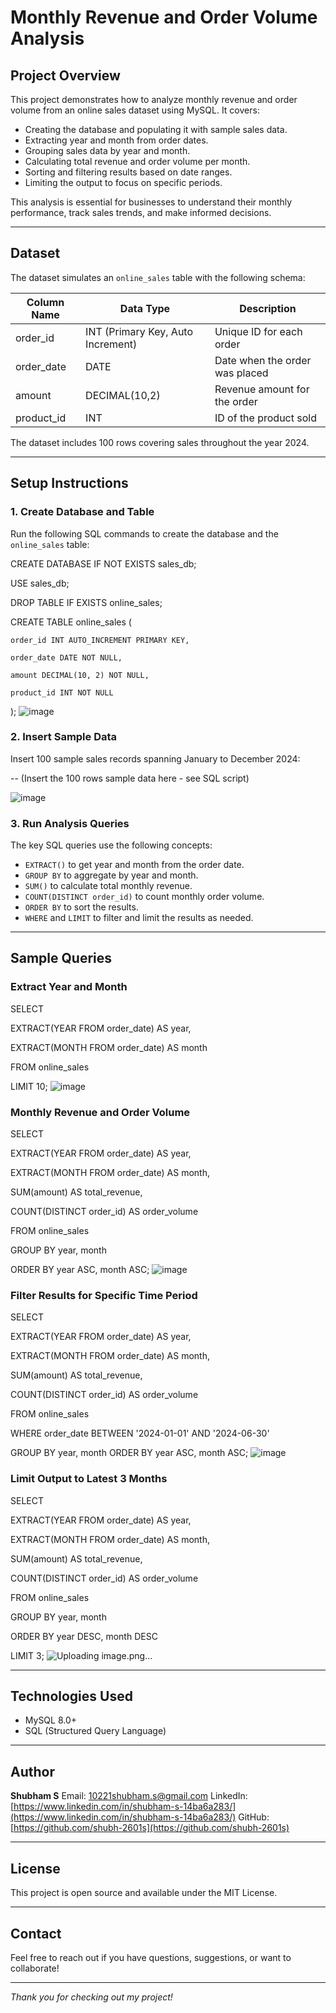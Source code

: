 # Monthly Revenue and Order Volume Analysis

## Project Overview

This project demonstrates how to analyze monthly revenue and order volume from an online sales dataset using MySQL. It covers:

- Creating the database and populating it with sample sales data.
- Extracting year and month from order dates.
- Grouping sales data by year and month.
- Calculating total revenue and order volume per month.
- Sorting and filtering results based on date ranges.
- Limiting the output to focus on specific periods.

This analysis is essential for businesses to understand their monthly performance, track sales trends, and make informed decisions.

---

## Dataset

The dataset simulates an `online_sales` table with the following schema:

| Column Name | Data Type       | Description                    |
|-------------|-----------------|-------------------------------|
| order_id    | INT (Primary Key, Auto Increment) | Unique ID for each order        |
| order_date  | DATE            | Date when the order was placed |
| amount      | DECIMAL(10,2)   | Revenue amount for the order   |
| product_id  | INT             | ID of the product sold         |

The dataset includes 100 rows covering sales throughout the year 2024.

---

## Setup Instructions

### 1. Create Database and Table

Run the following SQL commands to create the database and the `online_sales` table:

CREATE DATABASE IF NOT EXISTS sales_db;

USE sales_db;

DROP TABLE IF EXISTS online_sales;

CREATE TABLE online_sales (

    order_id INT AUTO_INCREMENT PRIMARY KEY,
    
    order_date DATE NOT NULL,
    
    amount DECIMAL(10, 2) NOT NULL,
    
    product_id INT NOT NULL
);
![image](https://github.com/user-attachments/assets/1ae5d1be-0dd6-44cf-9757-0ab8b884d8ee)


### 2. Insert Sample Data

Insert 100 sample sales records spanning January to December 2024:

-- (Insert the 100 rows sample data here - see SQL script)

![image](https://github.com/user-attachments/assets/9819eed0-3ec2-4b6f-82ad-5fdb6a1fd402)


### 3. Run Analysis Queries

The key SQL queries use the following concepts:

* `EXTRACT()` to get year and month from the order date.
* `GROUP BY` to aggregate by year and month.
* `SUM()` to calculate total monthly revenue.
* `COUNT(DISTINCT order_id)` to count monthly order volume.
* `ORDER BY` to sort the results.
* `WHERE` and `LIMIT` to filter and limit the results as needed.

---

## Sample Queries

### Extract Year and Month


SELECT 
  
  EXTRACT(YEAR FROM order_date) AS year,
  
  EXTRACT(MONTH FROM order_date) AS month

FROM online_sales

LIMIT 10;
![image](https://github.com/user-attachments/assets/07040f16-33d6-408e-b440-463e76cedc71)


### Monthly Revenue and Order Volume

SELECT 
 
  EXTRACT(YEAR FROM order_date) AS year,
  
  EXTRACT(MONTH FROM order_date) AS month,
  
  SUM(amount) AS total_revenue,
  
  COUNT(DISTINCT order_id) AS order_volume

FROM online_sales

GROUP BY year, month

ORDER BY year ASC, month ASC;
![image](https://github.com/user-attachments/assets/bff5d272-1df9-43d3-9a32-60c97f859291)


### Filter Results for Specific Time Period

SELECT 
 
  EXTRACT(YEAR FROM order_date) AS year,
  
  EXTRACT(MONTH FROM order_date) AS month,
  
  SUM(amount) AS total_revenue,
  
  COUNT(DISTINCT order_id) AS order_volume

FROM online_sales

WHERE order_date BETWEEN '2024-01-01' AND '2024-06-30'

GROUP BY year, month
ORDER BY year ASC, month ASC;
![image](https://github.com/user-attachments/assets/7c14e2a6-d2f2-4184-8d69-aff79a0f96de)


### Limit Output to Latest 3 Months

SELECT 
  
  EXTRACT(YEAR FROM order_date) AS year,
  
  EXTRACT(MONTH FROM order_date) AS month,
  
  SUM(amount) AS total_revenue,
  
  COUNT(DISTINCT order_id) AS order_volume

FROM online_sales

GROUP BY year, month

ORDER BY year DESC, month DESC

LIMIT 3;
![Uploading image.png…]()

---

## Technologies Used

* MySQL 8.0+
* SQL (Structured Query Language)

---

## Author

**Shubham S**
Email: [10221shubham.s@gmail.com](mailto:10221shubham.s@gmail.com)
LinkedIn: [https://www.linkedin.com/in/shubham-s-14ba6a283/](https://www.linkedin.com/in/shubham-s-14ba6a283/)
GitHub: [https://github.com/shubh-2601s](https://github.com/shubh-2601s)

---

## License

This project is open source and available under the MIT License.

---

## Contact

Feel free to reach out if you have questions, suggestions, or want to collaborate!

---

*Thank you for checking out my project!*


